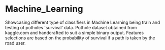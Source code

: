 # Machine_Learning
Showcasing different type of classifiers in Machine Learning being train and testing of potholes 'survival' data. 
Pothole dataset obtained from kaggle.com and handcrafted to suit a simple binary output.
Features selections are based on the probability of survival if a path is taken by the road user.
